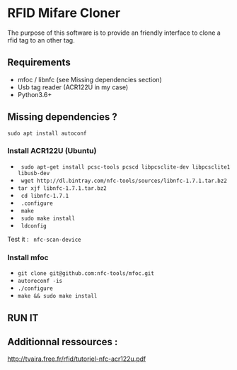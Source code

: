 # RFID Mifare Cloner

The purpose of this software is to provide an friendly interface to clone a rfid tag to an other tag.

## Requirements

- mfoc / libnfc (see Missing dependencies section)
- Usb tag reader (ACR122U in my case) 
- Python3.6+

## Missing dependencies ? 
`sudo apt install autoconf`

###  Install ACR122U (Ubuntu)
- ` sudo apt-get install pcsc-tools pcscd libpcsclite-dev libpcsclite1 libusb-dev`  
- ` wget http://dl.bintray.com/nfc-tools/sources/libnfc-1.7.1.tar.bz2`  
- ` tar xjf libnfc-1.7.1.tar.bz2 `
- ` cd libnfc-1.7.1`
- ` .configure`
- ` make`
- ` sudo make install`
- ` ldconfig`

Test it : 
` nfc-scan-device`

### Install mfoc  
- `git clone git@github.com:nfc-tools/mfoc.git`
- `autoreconf -is`
- `./configure`
- `make && sudo make install`



## RUN IT


## Additionnal ressources : 

http://tvaira.free.fr/rfid/tutoriel-nfc-acr122u.pdf